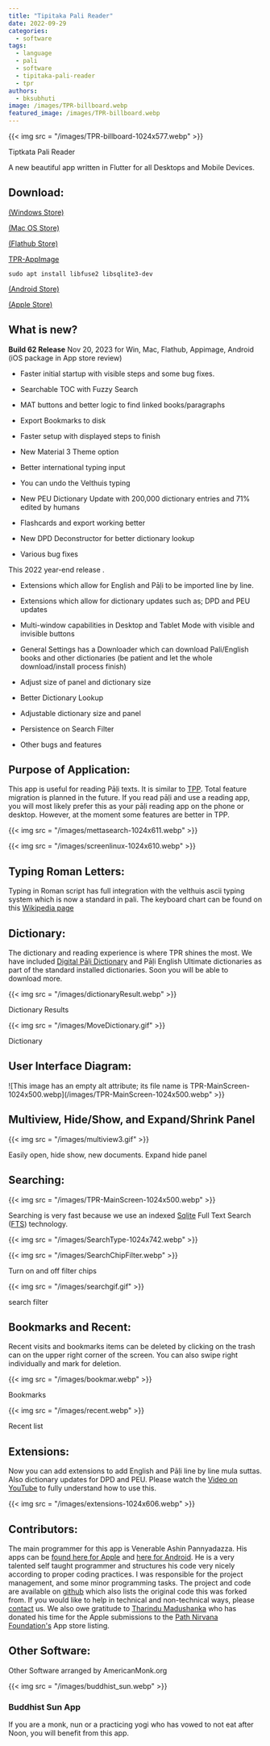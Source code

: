 ```yaml
---
title: "Tipitaka Pali Reader"
date: 2022-09-29
categories: 
  - software
tags: 
  - language
  - pali
  - software
  - tipitaka-pali-reader
  - tpr
authors: 
  - bksubhuti
image: /images/TPR-billboard.webp
featured_image: /images/TPR-billboard.webp
---
```


{{< img src = "/images/TPR-billboard-1024x577.webp" >}}

Tiptkata Pali Reader

A new beautiful app written in Flutter for all Desktops and Mobile Devices.

## Download:
[](https://apps.microsoft.com/store/detail/tipitaka-pali-reader/9MTH9TD82TGR?hl=en-ms&gl=ms) [(Windows Store)](https://apps.microsoft.com/store/detail/tipitaka-pali-reader/9MTH9TD82TGR?hl=en-ms&gl=ms)

[](https://apps.apple.com/us/app/tipitaka-pali-reader/id1541426949) [(Mac OS Store)](https://apps.apple.com/us/app/tipitaka-pali-reader/id1541426949)

[](https://flathub.org/apps/details/org.americanmonk.TipitakaPaliReader) [(Flathub Store)](https://flathub.org/apps/details/org.americanmonk.TipitakaPaliReader)

[](https://github.com/bksubhuti/tipitaka-pali-reader/releases/) [TPR-AppImage](https://github.com/bksubhuti/tipitaka-pali-reader/releases/)

`sudo apt install libfuse2 libsqlite3-dev`

[](https://play.google.com/store/apps/details?id=com.paauk.tipitakapalireader) [(Android Store)](https://play.google.com/store/s?id=com.paauk.tipitakapalireader)

[(Apple Store)](https://apps.apple.com/us)

## What is new?

**Build 62 Release** Nov 20, 2023 for Win, Mac, Flathub, Appimage, Android (iOS package in App store review)

- Faster initial startup with visible steps and some bug fixes.

- Searchable TOC with Fuzzy Search

- MAT buttons and better logic to find linked books/paragraphs

- Export Bookmarks to disk

- Faster setup with displayed steps to finish

- New Material 3 Theme option

- Better international typing input

- You can undo the Velthuis typing

- New PEU Dictionary Update with 200,000 dictionary entries and 71% edited by humans

- Flashcards and export working better

- New DPD Deconstructor for better dictionary lookup

- Various bug fixes

This 2022 year-end release .

- Extensions which allow for English and Pāḷi to be imported line by line.

- Extensions which allow for dictionary updates such as; DPD and PEU updates

- Multi-window capabilities in Desktop and Tablet Mode with visible and invisible buttons

- General Settings has a Downloader which can download Pali/English books and other dictionaries (be patient and let the whole download/install process finish)

- Adjust size of panel and dictionary size

- Better Dictionary Lookup

- Adjustable dictionary size and panel

- Persistence on Search Filter

- Other bugs and features

## Purpose of Application:

  
This app is useful for reading Pāḷi texts. It is similar to [TPP](https://americanmonk.org/tipitaka-pali-projector/). Total feature migration is planned in the future. If you read pāḷi and use a reading app, you will most likely prefer this as your pāḷi reading app on the phone or desktop. However, at the moment some features are better in TPP.

{{< img src = "/images/mettasearch-1024x611.webp" >}}

{{< img src = "/images/screenlinux-1024x610.webp" >}}

## Typing Roman Letters:

Typing in Roman script has full integration with the velthuis ascii typing system which is now a standard in pali. The keyboard chart can be found on this [Wikipedia page](https://en.wikipedia.org/wiki/Velthuis)

## Dictionary:

The dictionary and reading experience is where TPR shines the most. We have included [Digital Pāḷi Dictionary](https://digitalpalidictionary.github.io/) and Pāḷi English Ultimate dictionaries as part of the standard installed dictionaries. Soon you will be able to download more.

{{< img src = "/images/dictionaryResult.webp" >}}

Dictionary Results

{{< img src = "/images/MoveDictionary.gif" >}}

Dictionary

## User Interface Diagram:

![This image has an empty alt attribute; its file name is TPR-MainScreen-1024x500.webp](/images/TPR-MainScreen-1024x500.webp" >}}

## Multiview, Hide/Show, and Expand/Shrink Panel

{{< img src = "/images/multiview3.gif" >}}

Easily open, hide show, new documents. Expand hide panel

## Searching:

{{< img src = "/images/TPR-MainScreen-1024x500.webp" >}}

Searching is very fast because we use an indexed [Sqlite](https://en.wikipedia.org/wiki/SQLite) Full Text Search ([FTS](https://en.wikipedia.org/wiki/Full-text_search)) technology.

{{< img src = "/images/SearchType-1024x742.webp" >}}

{{< img src = "/images/SearchChipFilter.webp" >}}

Turn on and off filter chips

{{< img src = "/images/searchgif.gif" >}}

search filter

## Bookmarks and Recent:

Recent visits and bookmarks items can be deleted by clicking on the trash can on the upper right corner of the screen. You can also swipe right individually and mark for deletion.

{{< img src = "/images/bookmar.webp" >}}

Bookmarks

{{< img src = "/images/recent.webp" >}}

Recent list

## Extensions:

Now you can add extensions to add English and Pāḷi line by line mula suttas. Also dictionary updates for DPD and PEU. Please watch the [Video on YouTube](https://www.youtube.com/watch?v=iw43j8mnGss) to fully understand how to use this.

{{< img src = "/images/extensions-1024x606.webp" >}}

## Contributors:

The main programmer for this app is Venerable Ashin Pannyadazza. His apps can be [found here for Apple](https://apps.apple.com/sg/developer/pinnyar-daza/id1531500544) and [here for Android](https://play.google.com/store/apps/developer?id=Pn%20Daza). He is a very talented self taught programmer and structures his code very nicely according to proper coding practices. I was responsible for the project management, and some minor programming tasks. The project and code are available on [github](https://github.com/bksubhuti/tipitaka-pali-reader) which also lists the original code this was forked from. If you would like to help in technical and non-technical ways, please [contact](https://americanmonk.org/contact/) us. We also owe gratitude to [Tharindu Madushanka](https://github.com/tharindu) who has donated his time for the Apple submissions to the [Path Nirvana Foundation's](https://apps.apple.com/us/developer/path-nirvana-foundation/id1434955292) App store listing.

## Other Software:

Other Software arranged by AmericanMonk.org

{{< img src = "/images/buddhist_sun.webp" >}}

### Buddhist Sun App

If you are a monk, nun or a practicing yogi who has vowed to not eat after Noon, you will benefit from this app.
